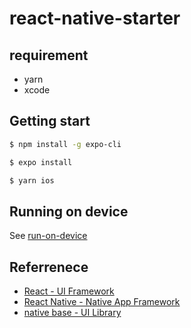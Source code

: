 # react-native-starter

## requirement

- yarn
- xcode

## Getting start

```sh
$ npm install -g expo-cli

$ expo install

$ yarn ios
```

## Running on device

See [run-on-device](https://docs.expo.dev/workflow/run-on-device/)

## Referrenece

- [React - UI Framework ](https://reactjs.org/)
- [React Native - Native App Framework](https://reactnative.dev/)
- [native base - UI Library](https://nativebase.io/)
